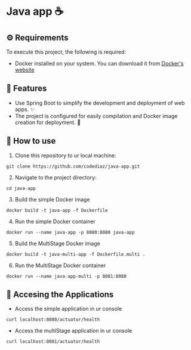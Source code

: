 # Java app ☕

## ⚙️ Requirements
To execute this project, the following is required:
- Docker installed on your system. You can download it from [Docker's website](https://www.docker.com/get-started/)

## 🌱 Features
- Use Spring Boot to simplify the development and deployment of web apps. ✨
- The project is configured for easily compilation and Docker image creation for deployment. 🐳

## 👻 How to use
1. Clone this repository to ur local machine:
```
git clone https://github.com/codediaz/java-app.git
```
2. Navigate to the project directory:
```
cd java-app
```
3. Build the simple Docker image
``` 
docker build -t java-app -f Dockerfile 
```
4. Run the simple Docker container
```
docker run --name java-app -p 8080:8080 java-app
```
5. Build the MultiStage Docker image
``` 
docker build -t java-multi-app -f Dockerfile.multi .
```
6. Run the MultiStage Docker container
```
docker run --name java-app-multi -p 8081:8080 
```

## 🧩 Accesing the Applications
- Access the simple application in ur console
```
curl localhost:8080/actuator/health
```
- Access the multiStage application in ur console
```
curl localhost:8081/actuator/health
```

